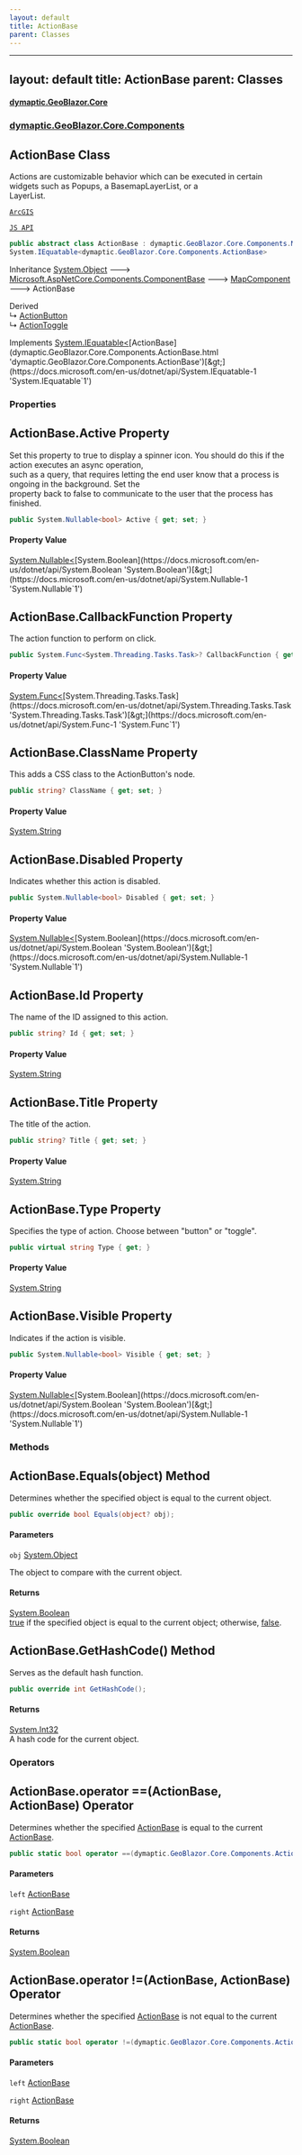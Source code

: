 ```yaml
---
layout: default
title: ActionBase
parent: Classes
---
```

---
layout: default
title: ActionBase
parent: Classes
---
#### [dymaptic.GeoBlazor.Core](index.html 'index')
### [dymaptic.GeoBlazor.Core.Components](index.html#dymaptic.GeoBlazor.Core.Components 'dymaptic.GeoBlazor.Core.Components')

## ActionBase Class

Actions are customizable behavior which can be executed in certain widgets such as Popups, a BasemapLayerList, or a  
LayerList.  
<a target="_blank" href="https://developers.arcgis.com/javascript/latest/api-reference/esri-support-actions-ActionBase.html">  
    ArcGIS  
    JS API  
</a>

```csharp
public abstract class ActionBase : dymaptic.GeoBlazor.Core.Components.MapComponent,
System.IEquatable<dymaptic.GeoBlazor.Core.Components.ActionBase>
```

Inheritance [System.Object](https://docs.microsoft.com/en-us/dotnet/api/System.Object 'System.Object') &#129106; [Microsoft.AspNetCore.Components.ComponentBase](https://docs.microsoft.com/en-us/dotnet/api/Microsoft.AspNetCore.Components.ComponentBase 'Microsoft.AspNetCore.Components.ComponentBase') &#129106; [MapComponent](dymaptic.GeoBlazor.Core.Components.MapComponent.html 'dymaptic.GeoBlazor.Core.Components.MapComponent') &#129106; ActionBase

Derived  
&#8627; [ActionButton](dymaptic.GeoBlazor.Core.Components.ActionButton.html 'dymaptic.GeoBlazor.Core.Components.ActionButton')  
&#8627; [ActionToggle](dymaptic.GeoBlazor.Core.Components.ActionToggle.html 'dymaptic.GeoBlazor.Core.Components.ActionToggle')

Implements [System.IEquatable&lt;](https://docs.microsoft.com/en-us/dotnet/api/System.IEquatable-1 'System.IEquatable`1')[ActionBase](dymaptic.GeoBlazor.Core.Components.ActionBase.html 'dymaptic.GeoBlazor.Core.Components.ActionBase')[&gt;](https://docs.microsoft.com/en-us/dotnet/api/System.IEquatable-1 'System.IEquatable`1')
### Properties

<a name='dymaptic.GeoBlazor.Core.Components.ActionBase.Active'></a>

## ActionBase.Active Property

Set this property to true to display a spinner icon. You should do this if the action executes an async operation,  
such as a query, that requires letting the end user know that a process is ongoing in the background. Set the  
property back to false to communicate to the user that the process has finished.

```csharp
public System.Nullable<bool> Active { get; set; }
```

#### Property Value
[System.Nullable&lt;](https://docs.microsoft.com/en-us/dotnet/api/System.Nullable-1 'System.Nullable`1')[System.Boolean](https://docs.microsoft.com/en-us/dotnet/api/System.Boolean 'System.Boolean')[&gt;](https://docs.microsoft.com/en-us/dotnet/api/System.Nullable-1 'System.Nullable`1')

<a name='dymaptic.GeoBlazor.Core.Components.ActionBase.CallbackFunction'></a>

## ActionBase.CallbackFunction Property

The action function to perform on click.

```csharp
public System.Func<System.Threading.Tasks.Task>? CallbackFunction { get; set; }
```

#### Property Value
[System.Func&lt;](https://docs.microsoft.com/en-us/dotnet/api/System.Func-1 'System.Func`1')[System.Threading.Tasks.Task](https://docs.microsoft.com/en-us/dotnet/api/System.Threading.Tasks.Task 'System.Threading.Tasks.Task')[&gt;](https://docs.microsoft.com/en-us/dotnet/api/System.Func-1 'System.Func`1')

<a name='dymaptic.GeoBlazor.Core.Components.ActionBase.ClassName'></a>

## ActionBase.ClassName Property

This adds a CSS class to the ActionButton's node.

```csharp
public string? ClassName { get; set; }
```

#### Property Value
[System.String](https://docs.microsoft.com/en-us/dotnet/api/System.String 'System.String')

<a name='dymaptic.GeoBlazor.Core.Components.ActionBase.Disabled'></a>

## ActionBase.Disabled Property

Indicates whether this action is disabled.

```csharp
public System.Nullable<bool> Disabled { get; set; }
```

#### Property Value
[System.Nullable&lt;](https://docs.microsoft.com/en-us/dotnet/api/System.Nullable-1 'System.Nullable`1')[System.Boolean](https://docs.microsoft.com/en-us/dotnet/api/System.Boolean 'System.Boolean')[&gt;](https://docs.microsoft.com/en-us/dotnet/api/System.Nullable-1 'System.Nullable`1')

<a name='dymaptic.GeoBlazor.Core.Components.ActionBase.Id'></a>

## ActionBase.Id Property

The name of the ID assigned to this action.

```csharp
public string? Id { get; set; }
```

#### Property Value
[System.String](https://docs.microsoft.com/en-us/dotnet/api/System.String 'System.String')

<a name='dymaptic.GeoBlazor.Core.Components.ActionBase.Title'></a>

## ActionBase.Title Property

The title of the action.

```csharp
public string? Title { get; set; }
```

#### Property Value
[System.String](https://docs.microsoft.com/en-us/dotnet/api/System.String 'System.String')

<a name='dymaptic.GeoBlazor.Core.Components.ActionBase.Type'></a>

## ActionBase.Type Property

Specifies the type of action. Choose between "button" or "toggle".

```csharp
public virtual string Type { get; }
```

#### Property Value
[System.String](https://docs.microsoft.com/en-us/dotnet/api/System.String 'System.String')

<a name='dymaptic.GeoBlazor.Core.Components.ActionBase.Visible'></a>

## ActionBase.Visible Property

Indicates if the action is visible.

```csharp
public System.Nullable<bool> Visible { get; set; }
```

#### Property Value
[System.Nullable&lt;](https://docs.microsoft.com/en-us/dotnet/api/System.Nullable-1 'System.Nullable`1')[System.Boolean](https://docs.microsoft.com/en-us/dotnet/api/System.Boolean 'System.Boolean')[&gt;](https://docs.microsoft.com/en-us/dotnet/api/System.Nullable-1 'System.Nullable`1')
### Methods

<a name='dymaptic.GeoBlazor.Core.Components.ActionBase.Equals(object)'></a>

## ActionBase.Equals(object) Method

Determines whether the specified object is equal to the current object.

```csharp
public override bool Equals(object? obj);
```
#### Parameters

<a name='dymaptic.GeoBlazor.Core.Components.ActionBase.Equals(object).obj'></a>

`obj` [System.Object](https://docs.microsoft.com/en-us/dotnet/api/System.Object 'System.Object')

The object to compare with the current object.

#### Returns
[System.Boolean](https://docs.microsoft.com/en-us/dotnet/api/System.Boolean 'System.Boolean')  
[true](https://docs.microsoft.com/en-us/dotnet/csharp/language-reference/builtin-types/bool 'https://docs.microsoft.com/en-us/dotnet/csharp/language-reference/builtin-types/bool') if the specified object  is equal to the current object; otherwise, [false](https://docs.microsoft.com/en-us/dotnet/csharp/language-reference/builtin-types/bool 'https://docs.microsoft.com/en-us/dotnet/csharp/language-reference/builtin-types/bool').

<a name='dymaptic.GeoBlazor.Core.Components.ActionBase.GetHashCode()'></a>

## ActionBase.GetHashCode() Method

Serves as the default hash function.

```csharp
public override int GetHashCode();
```

#### Returns
[System.Int32](https://docs.microsoft.com/en-us/dotnet/api/System.Int32 'System.Int32')  
A hash code for the current object.
### Operators

<a name='dymaptic.GeoBlazor.Core.Components.ActionBase.op_Equality(dymaptic.GeoBlazor.Core.Components.ActionBase,dymaptic.GeoBlazor.Core.Components.ActionBase)'></a>

## ActionBase.operator ==(ActionBase, ActionBase) Operator

Determines whether the specified [ActionBase](dymaptic.GeoBlazor.Core.Components.ActionBase.html 'dymaptic.GeoBlazor.Core.Components.ActionBase') is equal to the current [ActionBase](dymaptic.GeoBlazor.Core.Components.ActionBase.html 'dymaptic.GeoBlazor.Core.Components.ActionBase').

```csharp
public static bool operator ==(dymaptic.GeoBlazor.Core.Components.ActionBase? left, dymaptic.GeoBlazor.Core.Components.ActionBase? right);
```
#### Parameters

<a name='dymaptic.GeoBlazor.Core.Components.ActionBase.op_Equality(dymaptic.GeoBlazor.Core.Components.ActionBase,dymaptic.GeoBlazor.Core.Components.ActionBase).left'></a>

`left` [ActionBase](dymaptic.GeoBlazor.Core.Components.ActionBase.html 'dymaptic.GeoBlazor.Core.Components.ActionBase')

<a name='dymaptic.GeoBlazor.Core.Components.ActionBase.op_Equality(dymaptic.GeoBlazor.Core.Components.ActionBase,dymaptic.GeoBlazor.Core.Components.ActionBase).right'></a>

`right` [ActionBase](dymaptic.GeoBlazor.Core.Components.ActionBase.html 'dymaptic.GeoBlazor.Core.Components.ActionBase')

#### Returns
[System.Boolean](https://docs.microsoft.com/en-us/dotnet/api/System.Boolean 'System.Boolean')

<a name='dymaptic.GeoBlazor.Core.Components.ActionBase.op_Inequality(dymaptic.GeoBlazor.Core.Components.ActionBase,dymaptic.GeoBlazor.Core.Components.ActionBase)'></a>

## ActionBase.operator !=(ActionBase, ActionBase) Operator

Determines whether the specified [ActionBase](dymaptic.GeoBlazor.Core.Components.ActionBase.html 'dymaptic.GeoBlazor.Core.Components.ActionBase') is not equal to the current [ActionBase](dymaptic.GeoBlazor.Core.Components.ActionBase.html 'dymaptic.GeoBlazor.Core.Components.ActionBase').

```csharp
public static bool operator !=(dymaptic.GeoBlazor.Core.Components.ActionBase? left, dymaptic.GeoBlazor.Core.Components.ActionBase? right);
```
#### Parameters

<a name='dymaptic.GeoBlazor.Core.Components.ActionBase.op_Inequality(dymaptic.GeoBlazor.Core.Components.ActionBase,dymaptic.GeoBlazor.Core.Components.ActionBase).left'></a>

`left` [ActionBase](dymaptic.GeoBlazor.Core.Components.ActionBase.html 'dymaptic.GeoBlazor.Core.Components.ActionBase')

<a name='dymaptic.GeoBlazor.Core.Components.ActionBase.op_Inequality(dymaptic.GeoBlazor.Core.Components.ActionBase,dymaptic.GeoBlazor.Core.Components.ActionBase).right'></a>

`right` [ActionBase](dymaptic.GeoBlazor.Core.Components.ActionBase.html 'dymaptic.GeoBlazor.Core.Components.ActionBase')

#### Returns
[System.Boolean](https://docs.microsoft.com/en-us/dotnet/api/System.Boolean 'System.Boolean')

